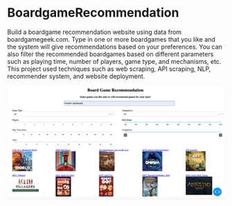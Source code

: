# BoardgameRecommendation
Build a boardgame recommendation website using data from boardgamegeek.com. Type in one or more boardgames that you like and the system will give recommendations based on your preferences. You can also filter the recommended boardgames based on different parameters such as playing time, number of players, game type, and mechanisms, etc. This project used techniques such as web scraping, API scraping, NLP, recommender system, and website deployment.

![](./interface.png)
